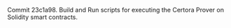 Commit 23c1a98.                    Build and Run scripts for executing the Certora Prover on Solidity smart contracts.